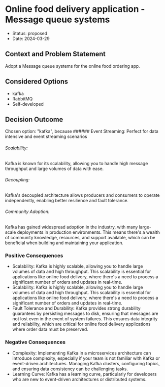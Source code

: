# Online food delivery application - Message queue systems

* Status: proposed
* Date: 2024-03-29

## Context and Problem Statement

Adopt a Message queue systems for the online food ordering app.

## Considered Options

* kafka
* RabbitMQ
* Self-developed

## Decision Outcome

Chosen option: "kafka", because ######  Event Streaming:
Perfect for data intensive and event streaming scenarios

###### Scalability:
 Kafka is known for its scalability, allowing you to handle high message throughput and large volumes of data with ease.

###### Decoupling:
Kafka's decoupled architecture allows producers and consumers to operate independently, enabling better resilience and fault tolerance. 

######  Community Adoption: 
Kafka has gained widespread adoption in the industry, with many large-scale deployments in production environments. This means there's a wealth of community knowledge, resources, and support available, which can be beneficial when building and maintaining your application.

### Positive Consequences

* Scalability: Kafka is highly scalable, allowing you to handle large volumes of data and high throughput. This scalability is essential for applications like online food delivery, where there's a need to process a significant number of orders and updates in real-time.
* Scalability: Kafka is highly scalable, allowing you to handle large volumes of data and high throughput. This scalability is essential for applications like online food delivery, where there's a need to process a significant number of orders and updates in real-time.
* Fault Tolerance and Durability: Kafka provides strong durability guarantees by persisting messages to disk, ensuring that messages are not lost even in the event of system failures. This ensures data integrity and reliability, which are critical for online food delivery applications where order data must be preserved.

### Negative Consequences

* Complexity: Implementing Kafka in a microservices architecture can introduce complexity, especially if your team is not familiar with Kafka or event-driven architectures. Managing Kafka clusters, configuring topics, and ensuring data consistency can be challenging tasks.
* Learning Curve: Kafka has a learning curve, particularly for developers who are new to event-driven architectures or distributed systems. 
